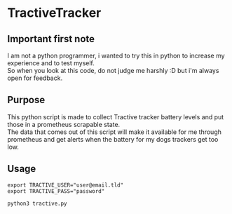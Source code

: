 # TractiveTracker

## Important first note
I am not a python programmer, i wanted to try this in python to increase my experience and to test myself.\
So when you look at this code, do not judge me harshly :D but i'm always open for feedback.

## Purpose
This python script is made to collect Tractive tracker battery levels and put those in a prometheus scrapable state.\
The data that comes out of this script will make it available for me through prometheus and get alerts when the battery for my dogs trackers get too low.


## Usage
```
export TRACTIVE_USER="user@email.tld"
export TRACTIVE_PASS="password"

python3 tractive.py
```
